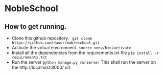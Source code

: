 # NobleSchool
## How to get running.
* Clone this github repository.
``` git clone https://github.com/daser/nobleschool.git```
* Activate the virtual environment.
```source venv/bin/activate```
* Install all the dependencies from the requirements.txt file
```pip install -r requirements.txt```
* Run the server
```python manage.py runserver```
This shall run the server on the http://localhost:8000/ url.
